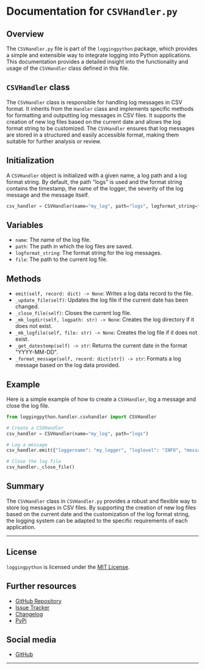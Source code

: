 # Documentation for `CSVHandler.py`
## Overview
The `CSVHandler.py` file is part of the `loggingpython` package, which provides a simple and extensible way to integrate logging into Python applications. This documentation provides a detailed insight into the functionality and usage of the `CSVHandler` class defined in this file.

## `CSVHandler` class
The `CSVHandler` class is responsible for handling log messages in CSV format. It inherits from the `Handler` class and implements specific methods for formatting and outputting log messages in CSV files. It supports the creation of new log files based on the current date and allows the log format string to be customized. The `CSVHandler` ensures that log messages are stored in a structured and easily accessible format, making them suitable for further analysis or review.

## Initialization
A `CSVHandler` object is initialized with a given name, a log path and a log format string. By default, the path "logs" is used and the format string contains the timestamp, the name of the logger, the severity of the log message and the message itself.
```python
csv_handler = CSVHandler(name="my_log", path="logs", logformat_string="%(asctime)s: [%(loggername)s]: [%(loglevel)s]: %(message)s")
```

## Variables
 - `name`: The name of the log file.
 - `path`: The path in which the log files are saved.
 - `logformat_string`: The format string for the log messages.
 - `file`: The path to the current log file.

## Methods
 - `emit(self, record: dict) -> None`: Writes a log data record to the file.
 - `_update_file(self)`: Updates the log file if the current date has been changed.
 - `_close_file(self)`: Closes the current log file.
 - `_mk_logdir(self, logpath: str) -> None`: Creates the log directory if it does not exist.
 - `_mk_logfile(self, file: str) -> None`: Creates the log file if it does not exist.
 - `_get_datestemp(self) -> str`: Returns the current date in the format "YYYY-MM-DD".
 - `_format_message(self, record: dict[str]) -> str`: Formats a log message based on the log data provided.

## Example
Here is a simple example of how to create a `CSVHandler`, log a message and close the log file.
```python
from loggingpython.handler.csvhandler import CSVHandler

# Create a CSVHandler
csv_handler = CSVHandler(name="my_log", path="logs")

# Log a message
csv_handler.emit({"loggername": "my_logger", "loglevel": "INFO", "message": "This is an information message."})

# Close the log file
csv_handler._close_file()
```

## Summary
The `CSVHandler` class in `CSVHandler.py` provides a robust and flexible way to store log messages in CSV files. By supporting the creation of new log files based on the current date and the customization of the log format string, the logging system can be adapted to the specific requirements of each application.

---

## License

`loggingpython` is licensed under the [MIT License](https://opensource.org/licenses/MIT).

## Further resources

- [GitHub Repository](https://github.com/loggingpython-Community/loggingpython)
- [Issue Tracker](https://github.com/loggingpython-Community/loggingpython/issues)
- [Changelog](https://github.com/loggingpython-Community/loggingpython/blob/main/CHANGELOG.md)
- [PyPi](https://pypi.org/project/loggingpython/)

## Social media

- [GitHub](https://github.com/loggingpython-Community)

---